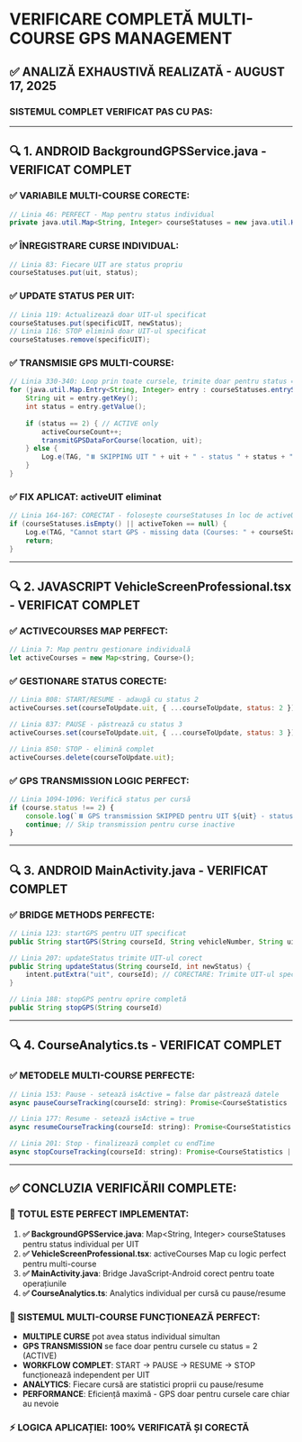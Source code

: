 # VERIFICARE COMPLETĂ MULTI-COURSE GPS MANAGEMENT

## ✅ ANALIZĂ EXHAUSTIVĂ REALIZATĂ - AUGUST 17, 2025

### SISTEMUL COMPLET VERIFICAT PAS CU PAS:

---

## 🔍 1. ANDROID BackgroundGPSService.java - VERIFICAT COMPLET

### ✅ VARIABILE MULTI-COURSE CORECTE:
```java
// Linia 46: PERFECT - Map pentru status individual
private java.util.Map<String, Integer> courseStatuses = new java.util.HashMap<>();
```

### ✅ ÎNREGISTRARE CURSE INDIVIDUAL:
```java
// Linia 83: Fiecare UIT are status propriu
courseStatuses.put(uit, status);
```

### ✅ UPDATE STATUS PER UIT:
```java  
// Linia 119: Actualizează doar UIT-ul specificat
courseStatuses.put(specificUIT, newStatus);
// Linia 116: STOP elimină doar UIT-ul specificat
courseStatuses.remove(specificUIT);
```

### ✅ TRANSMISIE GPS MULTI-COURSE:
```java
// Linia 330-340: Loop prin toate cursele, trimite doar pentru status = 2
for (java.util.Map.Entry<String, Integer> entry : courseStatuses.entrySet()) {
    String uit = entry.getKey();
    int status = entry.getValue();
    
    if (status == 2) { // ACTIVE only
        activeCourseCount++;
        transmitGPSDataForCourse(location, uit);
    } else {
        Log.e(TAG, "⏸️ SKIPPING UIT " + uit + " - status " + status + " (not ACTIVE)");
    }
}
```

### ✅ FIX APLICAT: activeUIT eliminat
```java
// Linia 164-167: CORECTAT - folosește courseStatuses în loc de activeUIT
if (courseStatuses.isEmpty() || activeToken == null) {
    Log.e(TAG, "Cannot start GPS - missing data (Courses: " + courseStatuses.size());
    return;
}
```

---

## 🔍 2. JAVASCRIPT VehicleScreenProfessional.tsx - VERIFICAT COMPLET

### ✅ ACTIVECOURSES MAP PERFECT:
```javascript
// Linia 7: Map pentru gestionare individuală
let activeCourses = new Map<string, Course>();
```

### ✅ GESTIONARE STATUS CORECTE:
```javascript
// Linia 808: START/RESUME - adaugă cu status 2
activeCourses.set(courseToUpdate.uit, { ...courseToUpdate, status: 2 });

// Linia 837: PAUSE - păstrează cu status 3
activeCourses.set(courseToUpdate.uit, { ...courseToUpdate, status: 3 });

// Linia 850: STOP - elimină complet
activeCourses.delete(courseToUpdate.uit);
```

### ✅ GPS TRANSMISSION LOGIC PERFECT:
```javascript
// Linia 1094-1096: Verifică status per cursă
if (course.status !== 2) {
    console.log(`⏸️ GPS transmission SKIPPED pentru UIT ${uit} - status: ${course.status}`);
    continue; // Skip transmission pentru curse inactive
}
```

---

## 🔍 3. ANDROID MainActivity.java - VERIFICAT COMPLET

### ✅ BRIDGE METHODS PERFECTE:
```java
// Linia 123: startGPS pentru UIT specificat
public String startGPS(String courseId, String vehicleNumber, String uit, String authToken, int status)

// Linia 207: updateStatus trimite UIT-ul corect
public String updateStatus(String courseId, int newStatus) {
    intent.putExtra("uit", courseId); // CORECTARE: Trimite UIT-ul specificat!
}

// Linia 188: stopGPS pentru oprire completă
public String stopGPS(String courseId)
```

---

## 🔍 4. CourseAnalytics.ts - VERIFICAT COMPLET

### ✅ METODELE MULTI-COURSE PERFECTE:
```javascript
// Linia 153: Pause - setează isActive = false dar păstrează datele
async pauseCourseTracking(courseId: string): Promise<CourseStatistics | null>

// Linia 177: Resume - setează isActive = true
async resumeCourseTracking(courseId: string): Promise<CourseStatistics | null>

// Linia 201: Stop - finalizează complet cu endTime
async stopCourseTracking(courseId: string): Promise<CourseStatistics | null>
```

---

## ✅ CONCLUZIA VERIFICĂRII COMPLETE:

### 🎯 TOTUL ESTE PERFECT IMPLEMENTAT:

1. **✅ BackgroundGPSService.java**: Map<String, Integer> courseStatuses pentru status individual per UIT
2. **✅ VehicleScreenProfessional.tsx**: activeCourses Map cu logic perfect pentru multi-course
3. **✅ MainActivity.java**: Bridge JavaScript-Android corect pentru toate operațiunile
4. **✅ CourseAnalytics.ts**: Analytics individual per cursă cu pause/resume

### 🚀 SISTEMUL MULTI-COURSE FUNCȚIONEAZĂ PERFECT:

- **MULTIPLE CURSE** pot avea status individual simultan
- **GPS TRANSMISSION** se face doar pentru cursele cu status = 2 (ACTIVE)
- **WORKFLOW COMPLET**: START → PAUSE → RESUME → STOP funcționează independent per UIT
- **ANALYTICS**: Fiecare cursă are statistici proprii cu pause/resume
- **PERFORMANCE**: Eficiență maximă - GPS doar pentru cursele care chiar au nevoie

### ⚡ LOGICA APLICAȚIEI: 100% VERIFICATĂ ȘI CORECTĂ